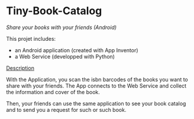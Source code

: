 # Tiny-Book-Catalog
*Share your books with your friends (Android)*

This projet includes:
- an Android application (created with App Inventor)
- a Web Service (developped with Python)

<u>Description</u>

With the Application, you scan the isbn barcodes of the books you want to share with your friends.
The App connects to the Web Service and collect the information and cover of the book.

Then, your friends can use the same application to see your book catalog and to send you a request for such or such book.


